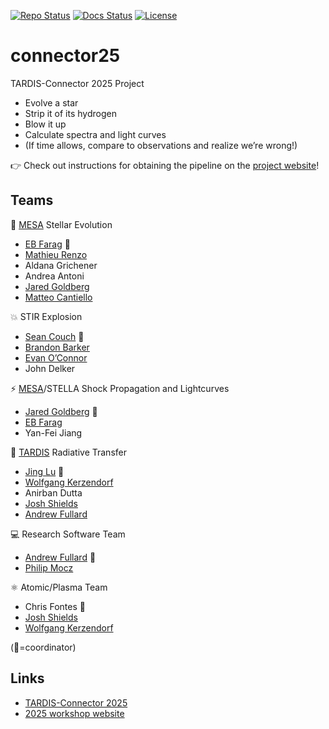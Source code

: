 [![Repo Status][status-badge]][status-link]
[![Docs Status][docs-badge]][docs-link]
[![License][license-badge]][license-link]

[status-link]:         https://www.repostatus.org/#active
[status-badge]:        https://www.repostatus.org/badges/latest/active.svg
[docs-link]:           https://tardis-sn.github.io/connector25
[docs-badge]:          https://github.com/tardis-sn/connector25/actions/workflows/mkdocs.yaml/badge.svg
[license-link]:        https://opensource.org/license/apache-2-0
[license-badge]:       https://img.shields.io/github/license/tardis-sn/connector25

# connector25
TARDIS-Connector 2025 Project

* Evolve a star
* Strip it of its hydrogen
* Blow it up
* Calculate spectra and light curves
* (If time allows, compare to observations and realize we’re wrong!)

👉 Check out instructions for obtaining the pipeline on the [project website](https://tardis-sn.github.io/connector25/)!


## Teams

🌟 [MESA](https://github.com/MESAHub/mesa) Stellar Evolution
* [EB Farag](https://github.com/Debraheem) 📌
* [Mathieu Renzo](https://github.com/mathren)
* Aldana Grichener
* Andrea Antoni
* [Jared Goldberg](https://github.com/aurimontem)
* [Matteo Cantiello](https://github.com/matteocantiello)

💥 STIR Explosion
* [Sean Couch](https://github.com/smcouch) 📌
* [Brandon Barker](https://github.com/astrobarker)
* [Evan O’Connor](https://github.com/evanoconnor)
* John Delker

⚡ [MESA](https://github.com/MESAHub/mesa)/STELLA Shock Propagation and Lightcurves
* [Jared Goldberg](https://github.com/aurimontem) 📌
* [EB Farag](https://github.com/Debraheem)
* Yan-Fei Jiang

🌈 [TARDIS](https://github.com/tardis-sn/tardis) Radiative Transfer
* [Jing Lu](https://github.com/DeerWhale) 📌
* [Wolfgang Kerzendorf](https://github.com/wkerzendorf)
* Anirban Dutta
* [Josh Shields](https://jvshields.github.io/)
* [Andrew Fullard](https://github.com/andrewfullard)

💻 Research Software Team
* [Andrew Fullard](https://github.com/andrewfullard) 📌
* [Philip Mocz](https://github.com/pmocz)

⚛️ Atomic/Plasma Team
* Chris Fontes 📌
* [Josh Shields](https://jvshields.github.io/)
* [Wolfgang Kerzendorf](https://github.com/wkerzendorf)

(📌=coordinator)


## Links

* [TARDIS-Connector 2025](https://tardis-sn.github.io/connector25/)
* [2025 workshop website](https://tardis-sn.github.io/tardis-connector/2025)
